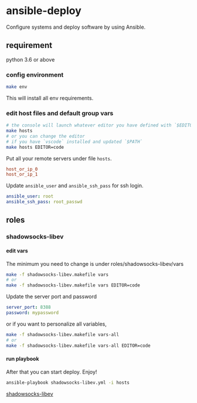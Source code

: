 # ansible-deploy

Configure systems and deploy software by using Ansible.

## requirement

python 3.6 or above

### config environment

```bash
make env
```

This will install all env requirements.

### edit host files and default group vars

```bash
# the console will launch whatever editor you have defined with `$EDITOR`, and defaults to `vi`
make hosts
# or you can change the editor
# if you have `vscode` installed and updated `$PATH`
make hosts EDITOR=code
```

Put all your remote servers under file `hosts`.

```ini
host_or_ip_0
host_or_ip_1
```

Update `ansible_user` and `ansible_ssh_pass` for ssh login.

```yml
ansible_user: root
ansible_ssh_pass: root_passwd
```

## roles

### shadowsocks-libev

#### edit vars

The minimum you need to change is under roles/shadowsocks-libev/vars

```bash
make -f shadowsocks-libev.makefile vars
# or
make -f shadowsocks-libev.makefile vars EDITOR=code
```

Update the server port and password

```yml
server_port: 8388
password: mypassword
```

or if you want to personalize all variables,

```bash
make -f shadowsocks-libev.makefile vars-all
# or
make -f shadowsocks-libev.makefile vars-all EDITOR=code
```

#### run playbook

After that you can start deploy. Enjoy!

```bash
ansible-playbook shadowsocks-libev.yml -i hosts
```

[shadowsocks-libev](roles/shadowsocks-libev/README.md)
